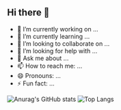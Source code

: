 ## Hi there 👋

- 🔭 I’m currently working on ...
- 🌱 I’m currently learning ...
- 👯 I’m looking to collaborate on ...
- 🤔 I’m looking for help with ...
- 💬 Ask me about ...
- 📫 How to reach me: ...
- 😄 Pronouns: ...
- ⚡ Fun fact: ...

![Anurag's GitHub stats](https://github-readme-stats.vercel.app/api?username=Arthur-Kroth&show_icons=true&theme=transparent)
![Top Langs](https://github-readme-stats.vercel.app/api/top-langs/?username=Arthur-Kroth&hide_progress=true)
